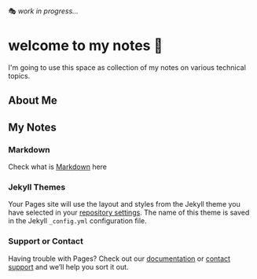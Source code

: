 :performing_arts: _work in progress..._
# welcome to my notes :notebook_with_decorative_cover:

I'm going to use this space as collection of my notes on various technical topics.

## About Me

## My Notes

### Markdown
Check what is [Markdown](https://github.com/dmishra299/mynotes/blob/gh-pages/default_index_backup.md) here

### Jekyll Themes

Your Pages site will use the layout and styles from the Jekyll theme you have selected in your [repository settings](https://github.com/dmishra299/mynotes/settings/pages). The name of this theme is saved in the Jekyll `_config.yml` configuration file.

### Support or Contact

Having trouble with Pages? Check out our [documentation](https://docs.github.com/categories/github-pages-basics/) or [contact support](https://support.github.com/contact) and we’ll help you sort it out.

